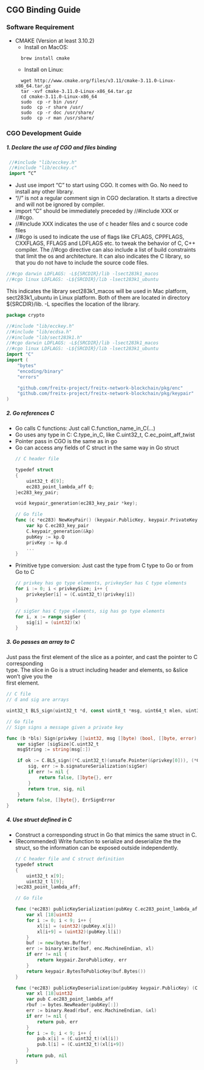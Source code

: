 ## CGO Binding Guide
### Software Requirement
* CMAKE (Version at least 3.10.2)
  * Install on MacOS:
  ```
    brew install cmake
   ```
  * Install on Linux:
  ```
    wget http://www.cmake.org/files/v3.11/cmake-3.11.0-Linux-x86_64.tar.gz
    tar -xvf cmake-3.11.0-Linux-x86_64.tar.gz
    cd cmake-3.11.0-Linux-x86_64
    sudo  cp -r bin /usr/
    sudo  cp -r share /usr/
    sudo  cp -r doc /usr/share/
    sudo  cp -r man /usr/share/
    ```



### CGO Development Guide
##### 1. Declare the use of CGO and files binding

``` Go
 //#include "lib/ecckey.h"
 //#include "lib/ecckey.c"
 import “C”
```
  * Just use import “C” to start using CGO. It comes with Go. No need to install any other library.
  * “//” is not a regular comment sign in CGO declaration. It starts a directive and will not be ignored by compiler.
  * import “C” should be immediately preceded by //#include XXX or //#cgo.
  * //#include XXX indicates the use of c header files and c source code files
  * //#cgo is used to indicate the use of flags like CFLAGS, CPPFLAGS, CXXFLAGS, FFLAGS and LDFLAGS etc. to tweak the behavior of C, C++ compiler. The //#cgo directive can also include a list of build constraints that limit the os and architecture. It can also indicates the C library, so that you do not have to include the source code files.
``` Go
//#cgo darwin LDFLAGS: -L${SRCDIR}/lib -lsect283k1_macos
//#cgo linux LDFLAGS: -L${SRCDIR}/lib -lsect283k1_ubuntu
```
This indicates the library sect283k1_macos will be used in Mac platform,           
sect283k1_ubuntu in Linux platform. 
Both of them are located in directory ${SRCDIR}/lib.
-L specifies the location of the library.
``` Go
package crypto

//#include "lib/ecckey.h"
//#include "lib/ecdsa.h"
//#include "lib/sect283k1.h"
//#cgo darwin LDFLAGS: -L${SRCDIR}/lib -lsect283k1_macos
//#cgo linux LDFLAGS: -L${SRCDIR}/lib -lsect283k1_ubuntu
import "C"
import (
    "bytes"
    "encoding/binary"
    "errors"

    "github.com/freitx-project/freitx-network-blockchain/pkg/enc"
    "github.com/freitx-project/freitx-network-blockchain/pkg/keypair"
)
```

##### 2. Go references C
  * Go calls C functions: Just call C.function_name_in_C(…)
  * Go uses any type in C: C.type_in_C, like C.uint32_t, C.ec_point_aff_twist
  * Pointer pass in CGO is the same as in go
  * Go can access any fields of C struct in the same way in Go struct
    ``` Go
    // C header file
    
    typedef struct
    {
        uint32_t d[9];         
        ec283_point_lambda_aff Q;
    }ec283_key_pair;
    
    void keypair_generation(ec283_key_pair *key);
    
    // Go file
    func (c *ec283) NewKeyPair() (keypair.PublicKey, keypair.PrivateKey, error) {
        var kp C.ec283_key_pair
        C.keypair_generation(&kp)
        pubKey := kp.Q
        privKey := kp.d
        ...
    }
    ```
  * Primitive type conversion: Just cast the type from C type to Go or from Go to C
    ``` Go
    // privkey has go type elements, privkeySer has C type elements
    for i := 0; i < privkeySize; i++ {
        privkeySer[i] = (C.uint32_t)(privkey[i])
    }
    
    // sigSer has C type elements, sig has go type elements
    for i, x := range sigSer {
        sig[i] = (uint32)(x)
    }
    ```
##### 3. Go passes an array to C

Just pass the first element of the slice as a pointer, and cast the pointer to C corresponding      
type. The slice in Go is a struct including header and elements, so &slice won’t give you the     
first element.
``` Go
// C file
// d and sig are arrays

uint32_t BLS_sign(uint32_t *d, const uint8_t *msg, uint64_t mlen, uint32_t *sig);

// Go file
// Sign signs a message given a private key

func (b *bls) Sign(privkey []uint32, msg []byte) (bool, []byte, error) {
    var sigSer [sigSize]C.uint32_t
    msgString := string(msg[:])

    if ok := C.BLS_sign((*C.uint32_t)(unsafe.Pointer(&privkey[0])), (*C.uint8_t)(&msg[0]), (C.uint64_t)(len(msgString)), &sigSer[0]); ok == 1 {
        sig, err := b.signatureSerialization(sigSer)
        if err != nil {
            return false, []byte{}, err
        }
        return true, sig, nil
    }
    return false, []byte{}, ErrSignError
}

```
##### 4. Use struct defined in C
  * Construct a corresponding struct in Go that mimics the same struct in C.
  * (Recommended) Write function to serialize and deserialize the the struct, so the information can be exposed outside independently.
    ``` Go
    // C header file and C struct definition
    typedef struct
    {
        uint32_t x[9];     
        uint32_t l[9];     
    }ec283_point_lambda_aff;
    
    // Go file
    
    func (*ec283) publicKeySerialization(pubKey C.ec283_point_lambda_aff) (keypair.PublicKey, error) {
        var xl [18]uint32
        for i := 0; i < 9; i++ {
            xl[i] = (uint32)(pubKey.x[i])
            xl[i+9] = (uint32)(pubKey.l[i])
        }
        buf := new(bytes.Buffer)
        err := binary.Write(buf, enc.MachineEndian, xl)
        if err != nil {
            return keypair.ZeroPublicKey, err
        }
        return keypair.BytesToPublicKey(buf.Bytes())
    }
    
    func (*ec283) publicKeyDeserialization(pubKey keypair.PublicKey) (C.ec283_point_lambda_aff, error) {
        var xl [18]uint32
        var pub C.ec283_point_lambda_aff
        rbuf := bytes.NewReader(pubKey[:])
        err := binary.Read(rbuf, enc.MachineEndian, &xl)
        if err != nil {
            return pub, err
        }
        for i := 0; i < 9; i++ {
            pub.x[i] = (C.uint32_t)(xl[i])
            pub.l[i] = (C.uint32_t)(xl[i+9])
        }
        return pub, nil
    }
    ```


